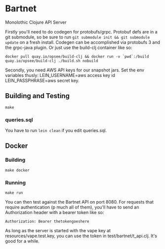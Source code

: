 # Bartnet

Monolothic Clojure API Server

Firstly you'll need to do codegen for protobufs/grpc. Protobuf defs are in a git submodule, so be sure to run `git submodule init && git submodule update` on a fresh install. Codegen can be accomplished via protobufs 3 and the grpc-java plugin.  Or just use the build-clj container like so:

```docker pull quay.io/opsee/build-clj && docker run -v `pwd`:/build quay.io/opsee/build-clj ./build.sh nobuild```

Secondly, you need AWS API keys for our snapshot jars.  Set the env variables thusly: LEIN_USERNAME=aws access key id LEIN_PASSPHRASE=aws secret key.

## Building and Testing

`make`

### queries.sql

You have to run `lein clean` if you edit queries.sql.

## Docker

### Building

`make docker`

### Running

`make run`

You can then test against the Bartnet API on port 8080. For requests that require authentication (p much all of them), you'll have to send an Authorization header with a bearer token like so:

```Authorization: Bearer thetokengoeshere```

As long as the server is started with the vape key at resources/vape.test.key, you can use the token in test/bartnet/t_api.clj. It's good for a while.
